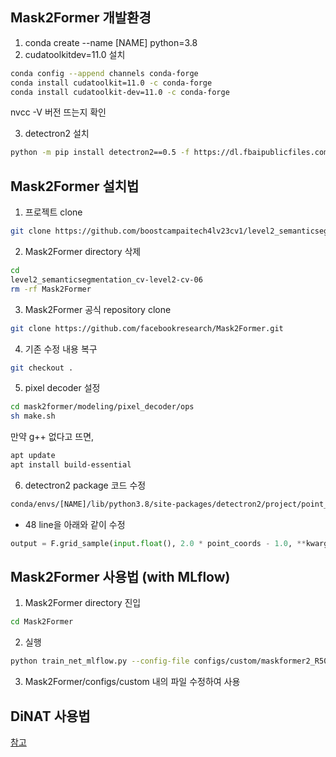 ## Mask2Former 개발환경
1) conda create --name [NAME] python=3.8
2) cudatoolkitdev=11.0 설치
```bash
conda config --append channels conda-forge
conda install cudatoolkit=11.0 -c conda-forge
conda install cudatoolkit-dev=11.0 -c conda-forge
```
nvcc -V 버전 뜨는지 확인
<!-- https://kyubumshin.github.io/2022/04/23/tip/conda-cuda-%EC%84%A4%EC%B9%98/ -->
3) detectron2 설치
```bash
python -m pip install detectron2==0.5 -f https://dl.fbaipublicfiles.com/detectron2/wheels/cu110/torch1.7/index.html
```


<!-- https://github.com/boostcampaitech3/level2-semantic-segmentation-level2-cv-05/blob/main/mask2former/readme.md -->




## Mask2Former 설치법

1) 프로젝트 clone
```bash
git clone https://github.com/boostcampaitech4lv23cv1/level2_semanticsegmentation_cv-level2-cv-06.git
```

2) Mask2Former directory 삭제
```bash
cd
level2_semanticsegmentation_cv-level2-cv-06
rm -rf Mask2Former
```

3. Mask2Former 공식 repository clone
```bash
git clone https://github.com/facebookresearch/Mask2Former.git
```
4. 기존 수정 내용 복구
```bash
git checkout .
```
5. pixel decoder 설정
```bash
cd mask2former/modeling/pixel_decoder/ops
sh make.sh
```
만약 g++ 없다고 뜨면,
```bash
apt update
apt install build-essential
```
6. detectron2 package 코드 수정
```bash
conda/envs/[NAME]/lib/python3.8/site-packages/detectron2/project/point_rend/point_features.py
```
- 48 line을 아래와 같이 수정
```python
output = F.grid_sample(input.float(), 2.0 * point_coords - 1.0, **kwargs)
```

## Mask2Former 사용법 (with MLflow)
1) Mask2Former directory 진입
```bash
cd Mask2Former
```

2) 실행
```bash
python train_net_mlflow.py --config-file configs/custom/maskformer2_R50_bs16_160k_mlflow.yaml
```
3) Mask2Former/configs/custom 내의 파일 수정하여 사용


## DiNAT 사용법

[참고](https://github.com/SHI-Labs/Neighborhood-Attention-Transformer/tree/main/mask2former)